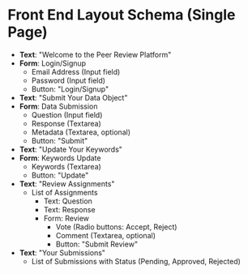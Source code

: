 # Front End Layout Schema (Single Page)

- **Text**: "Welcome to the Peer Review Platform"
- **Form**: Login/Signup
  - Email Address (Input field)
  - Password (Input field)
  - Button: "Login/Signup"
- **Text**: "Submit Your Data Object"
- **Form**: Data Submission
  - Question (Input field)
  - Response (Textarea)
  - Metadata (Textarea, optional)
  - Button: "Submit"
- **Text**: "Update Your Keywords"
- **Form**: Keywords Update
  - Keywords (Textarea)
  - Button: "Update"
- **Text**: "Review Assignments"
  - List of Assignments
    - Text: Question
    - Text: Response
    - Form: Review
      - Vote (Radio buttons: Accept, Reject)
      - Comment (Textarea, optional)
      - Button: "Submit Review"
- **Text**: "Your Submissions"
  - List of Submissions with Status (Pending, Approved, Rejected)
